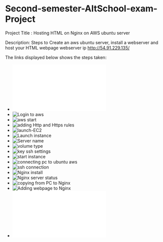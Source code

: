 # Second-semester-AltSchool-exam-Project
Project Title : Hosting HTML on Nginx on AWS ubuntu server


Description: Steps to Create an aws ubuntu server, install a webserver and host your HTML webpage
webserver ip http://54.91.229.135/

The links displayed below shows the steps taken:


- ![Creating aws account](./shots%20from%20Ngnix/Creating-aws-account.md)
- ![Login to aws](./shots%20from%20Ngnix/Login-to-aws.jpg)
- ![aws start](./shots%20from%20Ngnix/start-instance.jpg)
- ![adding Http and Https rules](./shots%20from%20Ngnix/adding-HTTP.jpg)
- ![launch-EC2](./shots%20from%20Ngnix/launch-EC2.jpg)
- ![Launch instance](./shots%20from%20Ngnix/Lanch-instance.jpg)
- ![Server name](./shots%20from%20Ngnix/Server-name.jpg)
- ![volume type](./shots%20from%20Ngnix/volume-type.jpg)
- ![key ssh settings](./shots%20from%20Ngnix/key-ssh-settings.jpg)
- ![start instance](./shots%20from%20Ngnix/start-instance.jpg)
- ![connecting pc to ubuntu aws](./shots%20from%20Ngnix/remotessh-to-ubuntuaws.jpg)
- ![ssh connection](./shots%20from%20Ngnix/ssh-connection.jpg)
- ![Nginx install](./shots%20from%20Ngnix/Nginx-installation.jpg)
- ![Nginx server status](./shots%20from%20Ngnix/Nginx-running.jpg)
- ![copying from PC to Nginx](./shots%20from%20Ngnix/copying-from-PC-to-Nginx-webserver.jpg)
- ![Adding webpage to Nginx](./shots%20from%20Ngnix/Adding-my-webpage-to-Nginx.jpg)
- ![Webpage for Ngnix](./shots%20from%20Ngnix/Hosted-webpage-on-Nginx-on-Aws.md)

